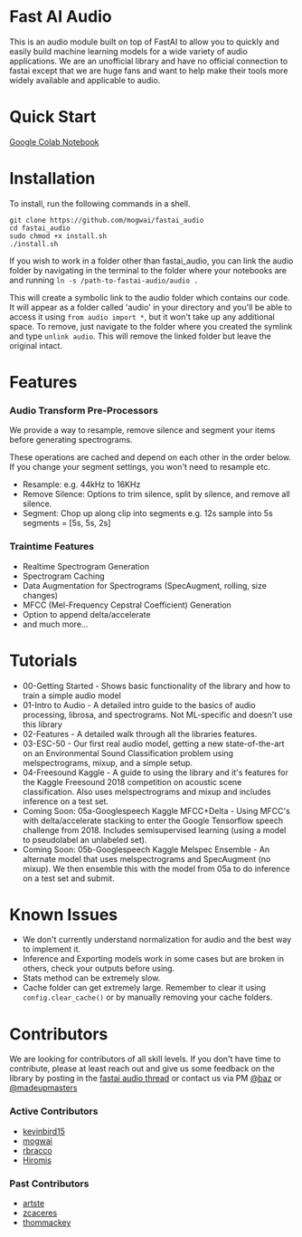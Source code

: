 # Fast AI Audio

This is an audio module built on top of FastAI to allow you to quickly and easily build machine learning models for a wide variety of audio applications. We are an unofficial library and have no official connection to fastai except that we are huge fans and want to help make their tools more widely available and applicable to audio.

# Quick Start

[Google Colab Notebook](https://colab.research.google.com/drive/1HUVI1CZ-CThHUBO8l2lp6hySjrbs0SY-)

# Installation
To install, run the following commands in a shell. 

```
git clone https://github.com/mogwai/fastai_audio
cd fastai_audio
sudo chmod +x install.sh
./install.sh
```

If you wish to work in a folder other than fastai_audio, you can link the audio folder by navigating in the terminal to the folder where your notebooks are and running
`ln -s /path-to-fastai-audio/audio .`

This will create a symbolic link to the audio folder which contains our code. It will appear as a folder called 'audio' in your directory and you'll be able to access it using `from audio import *`, but it won't take up any additional space. To remove, just navigate to the folder where you created the symlink and type `unlink audio`. This will remove the linked folder but leave the original intact.

# Features

### Audio Transform Pre-Processors

We provide a way to resample, remove silence and segment your items before generating spectrograms.

These operations are cached and depend on each other in the order below. If you change your segment settings, you won't need to resample etc.

- Resample: e.g. 44kHz to 16KHz
- Remove Silence: Options to trim silence, split by silence, and remove all silence.
- Segment: Chop up along clip into segments e.g. 12s sample into 5s segments = [5s, 5s, 2s]

### Traintime Features

- Realtime Spectrogram Generation
- Spectrogram Caching
- Data Augmentation for Spectrograms (SpecAugment, rolling, size changes)
- MFCC (Mel-Frequency Cepstral Coefficient) Generation
- Option to append delta/accelerate 
- and much more...

# Tutorials

- 00-Getting Started - Shows basic functionality of the library and how to train a simple audio model
- 01-Intro to Audio - A detailed intro guide to the basics of audio processing, librosa, and spectrograms. Not ML-specific and doesn't use this library
- 02-Features - A detailed walk through all the libraries features.
- 03-ESC-50 - Our first real audio model, getting a new state-of-the-art on an Environmental Sound Classification problem using melspectrograms, mixup, and a simple setup.
- 04-Freesound Kaggle - A guide to using the library and it's features for the Kaggle Freesound 2018 competition on acoustic scene classification. Also uses melspectrograms and mixup and includes inference on a test set.
- Coming Soon: 05a-Googlespeech Kaggle MFCC+Delta - Using MFCC's with delta/accelerate stacking to enter the Google Tensorflow speech challenge from 2018. Includes semisupervised learning (using a model to pseudolabel an unlabeled set).
- Coming Soon: 05b-Googlespeech Kaggle Melspec Ensemble - An alternate model that uses melspectrograms and SpecAugment (no mixup). We then ensemble this with the model from 05a to do inference on a test set and submit.

# Known Issues
- We don't currently understand normalization for audio and the best way to implement it. 
- Inference and Exporting models work in some cases but are broken in others, check your outputs before using.
- Stats method can be extremely slow.
- Cache folder can get extremely large. Remember to clear it using `config.clear_cache()` or by manually removing your cache folders. 

# Contributors
We are looking for contributors of all skill levels. If you don't have time to contribute, please at least reach out and give us some feedback on the library by posting in the [fastai audio thread](https://forums.fast.ai/t/deep-learning-with-audio-thread/38123) or contact us via PM [@baz](https://forums.fast.ai/u/baz/) or [@madeupmasters](https://forums.fast.ai/u/MadeUpMasters/)

### Active Contributors
- [kevinbird15](https://github.com/kevinbird15)
- [mogwai](https://github.com/mogwai)
- [rbracco](https://github.com/rbracco)
- [Hiromis](https://github.com/hiromis)

### Past Contributors
- [artste](https://github.com/artste)
- [zcaceres](https://github.com/zcaceres)
- [thommackey](https://github.com/thommackey)
